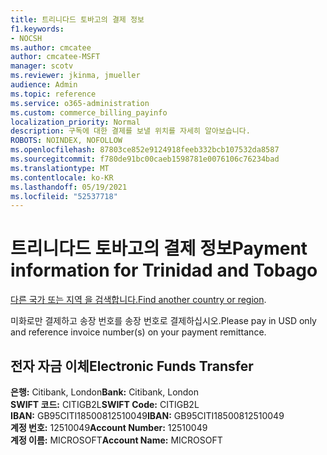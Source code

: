 ```yaml
---
title: 트리니다드 토바고의 결제 정보
f1.keywords:
- NOCSH
ms.author: cmcatee
author: cmcatee-MSFT
manager: scotv
ms.reviewer: jkinma, jmueller
audience: Admin
ms.topic: reference
ms.service: o365-administration
ms.custom: commerce_billing_payinfo
localization_priority: Normal
description: 구독에 대한 결제를 보낼 위치를 자세히 알아보습니다.
ROBOTS: NOINDEX, NOFOLLOW
ms.openlocfilehash: 87803ce852e9124918feeb332bcb107532da8587
ms.sourcegitcommit: f780de91bc00caeb1598781e0076106c76234bad
ms.translationtype: MT
ms.contentlocale: ko-KR
ms.lasthandoff: 05/19/2021
ms.locfileid: "52537718"
---
```

# <a name="payment-information-for-trinidad-and-tobago"></a><span data-ttu-id="f6fea-103">트리니다드 토바고의 결제 정보</span><span class="sxs-lookup"><span data-stu-id="f6fea-103">Payment information for Trinidad and Tobago</span></span>

<span data-ttu-id="f6fea-104">[다른 국가 또는 지역 을 검색합니다.](../billing-and-payments/pay-for-your-subscription.md)</span><span class="sxs-lookup"><span data-stu-id="f6fea-104">[Find another country or region](../billing-and-payments/pay-for-your-subscription.md).</span></span>

<span data-ttu-id="f6fea-105">미화로만 결제하고 송장 번호를 송장 번호로 결제하십시오.</span><span class="sxs-lookup"><span data-stu-id="f6fea-105">Please pay in USD only and reference invoice number(s) on your payment remittance.</span></span>

## <a name="electronic-funds-transfer"></a><span data-ttu-id="f6fea-106">전자 자금 이체</span><span class="sxs-lookup"><span data-stu-id="f6fea-106">Electronic Funds Transfer</span></span>

<span data-ttu-id="f6fea-107">**은행:** Citibank, London</span><span class="sxs-lookup"><span data-stu-id="f6fea-107">**Bank:** Citibank, London</span></span>  
<span data-ttu-id="f6fea-108">**SWIFT 코드:** CITIGB2L</span><span class="sxs-lookup"><span data-stu-id="f6fea-108">**SWIFT Code:** CITIGB2L</span></span>  
<span data-ttu-id="f6fea-109">**IBAN:** GB95CITI18500812510049</span><span class="sxs-lookup"><span data-stu-id="f6fea-109">**IBAN:** GB95CITI18500812510049</span></span>  
<span data-ttu-id="f6fea-110">**계정 번호:** 12510049</span><span class="sxs-lookup"><span data-stu-id="f6fea-110">**Account Number:** 12510049</span></span>  
<span data-ttu-id="f6fea-111">**계정 이름:** MICROSOFT</span><span class="sxs-lookup"><span data-stu-id="f6fea-111">**Account Name:** MICROSOFT</span></span>

